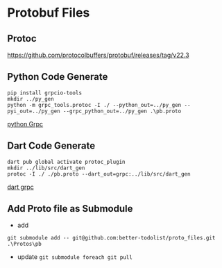 # Protobuf Files


## Protoc

https://github.com/protocolbuffers/protobuf/releases/tag/v22.3

## Python Code Generate

```shell
pip install grpcio-tools
mkdir ../py_gen
python -m grpc_tools.protoc -I ./ --python_out=../py_gen --pyi_out=../py_gen --grpc_python_out=../py_gen .\pb.proto  
```

[python Grpc](https://grpc.io/docs/languages/python/)

## Dart Code Generate

```shell
dart pub global activate protoc_plugin
mkdir ../lib/src/dart_gen
protoc -I ./ ./pb.proto --dart_out=grpc:../lib/src/dart_gen
```

[dart grpc](https://grpc.io/docs/languages/dart/)


## Add Proto file as Submodule

- add

```shell
git submodule add -- git@github.com:better-todolist/proto_files.git .\Protos\pb
```

- update ``git submodule foreach git pull``
